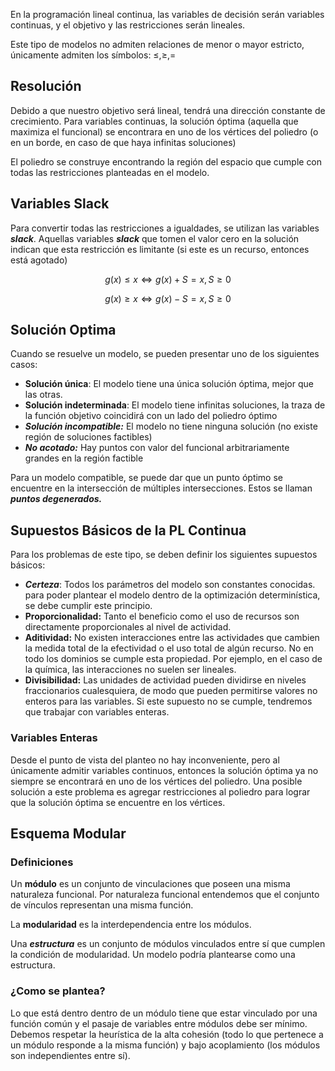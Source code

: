 En la programación lineal continua, las variables de decisión serán variables continuas, y el objetivo y las restricciones serán lineales.

Este tipo de modelos no admiten relaciones de menor o mayor estricto, únicamente admiten los símbolos: $\leq, \geq, =$

## Resolución

Debido a que nuestro objetivo será lineal, tendrá una dirección constante de crecimiento. Para variables continuas, la solución óptima (aquella que maximiza el funcional) se encontrara en uno de los vértices del poliedro (o en un borde, en caso de que haya infinitas soluciones)

El poliedro se construye encontrando la región del espacio que cumple con todas las restricciones planteadas en el modelo.

## Variables Slack

Para convertir todas las restricciones a igualdades, se utilizan las variables ***slack***. Aquellas variables ***slack*** que tomen el valor cero en la solución indican que esta restricción es limitante (si este es un recurso, entonces está agotado)

$$
g(x) \leq x \iff g(x) + S = x, S\geq 0
$$

$$
g(x) \geq x \iff g(x) - S = x, S\geq 0
$$

## Solución Optima

Cuando se resuelve un modelo, se pueden presentar uno de los siguientes casos:

- **Solución única**: El modelo tiene una única solución óptima, mejor que las otras.
- **Solución indeterminada**: El modelo tiene infinitas soluciones, la traza de la función objetivo coincidirá con un lado del poliedro óptimo
- ***Solución incompatible:*** El modelo no tiene ninguna solución (no existe región de soluciones factibles)
- ***No acotado:*** Hay puntos con valor del funcional arbitrariamente grandes en la región factible

Para un modelo compatible, se puede dar que un punto óptimo se encuentre en la intersección de múltiples intersecciones. Estos se llaman ***puntos degenerados.***

## Supuestos Básicos de la PL Continua

Para los problemas de este tipo, se deben definir los siguientes supuestos básicos:

- ***Certeza***: Todos los parámetros del modelo son constantes conocidas. para poder plantear el modelo dentro de la optimización determinística, se debe cumplir este principio.
- **Proporcionalidad:** Tanto el beneficio como el uso de recursos son directamente proporcionales al nivel de actividad.
- **Aditividad:** No existen interacciones entre las actividades que cambien la medida total de la efectividad o el uso total de algún recurso. No en todo los dominios se cumple esta propiedad. Por ejemplo, en el caso de la química, las interacciones no suelen ser lineales.
- **Divisibilidad:** Las unidades de actividad pueden dividirse en niveles fraccionarios cualesquiera, de modo que pueden permitirse valores no enteros para las variables. Si este supuesto no se cumple, tendremos que trabajar con variables enteras.

### Variables Enteras

Desde el punto de vista del planteo no hay inconveniente, pero al únicamente admitir variables continuos, entonces la solución óptima ya no siempre se encontrará en uno de los vértices del poliedro. Una posible solución a este problema es agregar restricciones al poliedro para lograr que la solución óptima se encuentre en los vértices.

## Esquema Modular

### Definiciones

Un **módulo** es un conjunto de vinculaciones que poseen una misma naturaleza funcional. Por naturaleza funcional entendemos que el conjunto de vínculos representan una misma función.

La **modularidad** es la interdependencia entre los módulos.

Una ***estructura*** es un conjunto de módulos vinculados entre sí que cumplen la condición de modularidad. Un modelo podría plantearse como una estructura.

### ¿Como se plantea?

Lo que está dentro dentro de un módulo tiene que estar vinculado por una función común y el pasaje de variables entre módulos debe ser mínimo. Debemos respetar la heurística de la alta cohesión (todo lo que pertenece a un módulo responde a la misma función) y bajo acoplamiento (los módulos son independientes entre sí).
